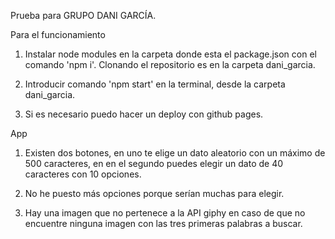 Prueba para GRUPO DANI GARCÍA.

Para el funcionamiento

1. Instalar node modules en la carpeta donde esta el package.json
   con el comando 'npm i'. Clonando el repositorio es en la carpeta dani_garcia.

2. Introducir comando 'npm start' en la terminal, desde la carpeta dani_garcia.

3. Si es necesario puedo hacer un deploy con github pages.

App

1. Existen dos botones, en uno te elige un dato aleatorio con un máximo de 500 caracteres, en
   en el segundo puedes elegir un dato de 40 caracteres con 10 opciones.

2. No he puesto más opciones porque serían muchas para elegir.

3. Hay una imagen que no pertenece a la API giphy en caso de que no encuentre ninguna imagen
   con las tres primeras palabras a buscar.
